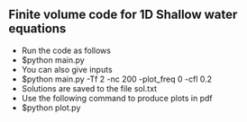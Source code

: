 ## Finite volume code for 1D Shallow water equations

- Run the code as follows
- $python main.py 
- You can also give inputs
- $python main.py -Tf 2 -nc 200 -plot_freq 0 -cfl 0.2
- Solutions are saved to the file sol.txt
- Use the following command to produce plots in pdf
- $python plot.py 